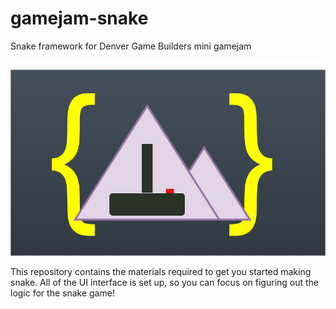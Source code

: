 # gamejam-snake
Snake framework for Denver Game Builders mini gamejam

![DGB logo](https://github.com/webwizard99/gamejam-snake/blob/master/resources/media/dgb%20code%20jam%20wide.png)

This repository contains the materials required to get you started making snake. All of the UI interface is set up, so you can focus on figuring out the logic for the snake game!
